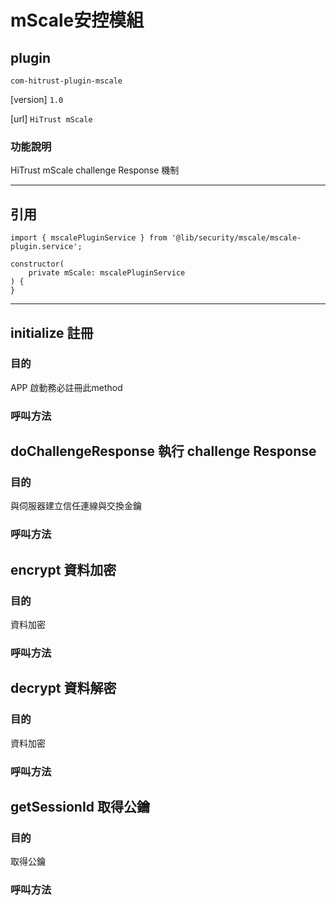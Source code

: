 # mScale安控模組
## plugin
`com-hitrust-plugin-mscale`

[version] `1.0`

[url] `HiTrust mScale`

### 功能說明
HiTrust mScale challenge Response 機制

---

## 引用

    import { mscalePluginService } from '@lib/security/mscale/mscale-plugin.service';

    constructor(
        private mScale: mscalePluginService
    ) {
    }

---


## initialize 註冊
### 目的
  APP 啟動務必註冊此method

### 呼叫方法


## doChallengeResponse 執行 challenge Response
### 目的
  與伺服器建立信任連線與交換金鑰

### 呼叫方法




## encrypt 資料加密
### 目的
  資料加密

### 呼叫方法




## decrypt 資料解密
### 目的
  資料加密

### 呼叫方法



## getSessionId 取得公鑰
### 目的
  取得公鑰

### 呼叫方法









